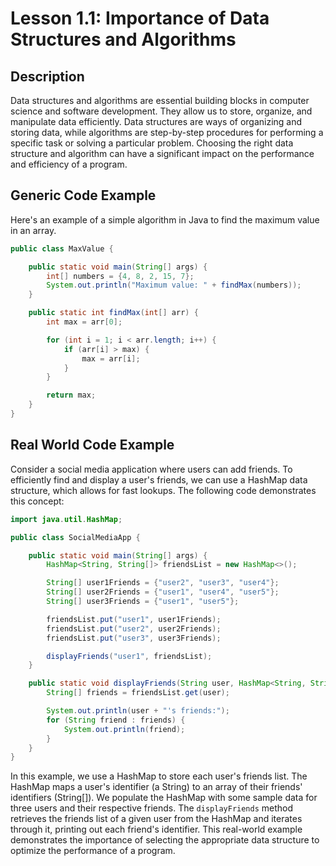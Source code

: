 # Lesson 1.1: Importance of Data Structures and Algorithms

## Description
Data structures and algorithms are essential building blocks in computer science and software development. They allow us to store, organize, and manipulate data efficiently. Data structures are ways of organizing and storing data, while algorithms are step-by-step procedures for performing a specific task or solving a particular problem. Choosing the right data structure and algorithm can have a significant impact on the performance and efficiency of a program.

## Generic Code Example

Here's an example of a simple algorithm in Java to find the maximum value in an array.

```java
public class MaxValue {

    public static void main(String[] args) {
        int[] numbers = {4, 8, 2, 15, 7};
        System.out.println("Maximum value: " + findMax(numbers));
    }

    public static int findMax(int[] arr) {
        int max = arr[0];

        for (int i = 1; i < arr.length; i++) {
            if (arr[i] > max) {
                max = arr[i];
            }
        }

        return max;
    }
}
```

## Real World Code Example

Consider a social media application where users can add friends. To efficiently find and display a user's friends, we can use a HashMap data structure, which allows for fast lookups. The following code demonstrates this concept:

```java
import java.util.HashMap;

public class SocialMediaApp {

    public static void main(String[] args) {
        HashMap<String, String[]> friendsList = new HashMap<>();

        String[] user1Friends = {"user2", "user3", "user4"};
        String[] user2Friends = {"user1", "user4", "user5"};
        String[] user3Friends = {"user1", "user5"};

        friendsList.put("user1", user1Friends);
        friendsList.put("user2", user2Friends);
        friendsList.put("user3", user3Friends);

        displayFriends("user1", friendsList);
    }

    public static void displayFriends(String user, HashMap<String, String[]> friendsList) {
        String[] friends = friendsList.get(user);

        System.out.println(user + "'s friends:");
        for (String friend : friends) {
            System.out.println(friend);
        }
    }
}
```

In this example, we use a HashMap to store each user's friends list. The HashMap maps a user's identifier (a String) to an array of their friends' identifiers (String[]). We populate the HashMap with some sample data for three users and their respective friends. The `displayFriends` method retrieves the friends list of a given user from the HashMap and iterates through it, printing out each friend's identifier. This real-world example demonstrates the importance of selecting the appropriate data structure to optimize the performance of a program.
